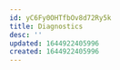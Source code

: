 ```yaml
---
id: yC6Fy0OHTfbOv8d72Ry5k
title: Diagnostics
desc: ''
updated: 1644922405996
created: 1644922405996
---
```


